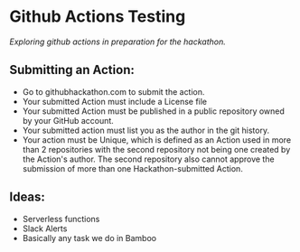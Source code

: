# Github Actions Testing
*Exploring github actions in preparation for the hackathon.*

## Submitting an Action:
* Go to githubhackathon.com to submit the action.
* Your submitted Action must include a License file
* Your submitted Action must be published in a public repository owned by your GitHub account.
* Your submitted action must list you as the author in the git history.
* Your action must be Unique, which is defined as an Action used in more than 2 repositories with the second repository not being one created by the Action's author. The second repository also cannot approve the submission of more than one Hackathon-submitted Action.

## Ideas:
* Serverless functions
* Slack Alerts
* Basically any task we do in Bamboo
